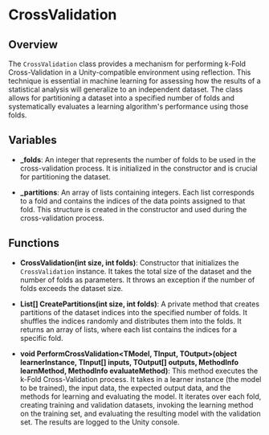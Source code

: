 # CrossValidation

## Overview
The `CrossValidation` class provides a mechanism for performing k-Fold Cross-Validation in a Unity-compatible environment using reflection. This technique is essential in machine learning for assessing how the results of a statistical analysis will generalize to an independent dataset. The class allows for partitioning a dataset into a specified number of folds and systematically evaluates a learning algorithm's performance using those folds.

## Variables

- **_folds**: An integer that represents the number of folds to be used in the cross-validation process. It is initialized in the constructor and is crucial for partitioning the dataset.
  
- **_partitions**: An array of lists containing integers. Each list corresponds to a fold and contains the indices of the data points assigned to that fold. This structure is created in the constructor and used during the cross-validation process.

## Functions

- **CrossValidation(int size, int folds)**: Constructor that initializes the `CrossValidation` instance. It takes the total size of the dataset and the number of folds as parameters. It throws an exception if the number of folds exceeds the dataset size.

- **List<int>[] CreatePartitions(int size, int folds)**: A private method that creates partitions of the dataset indices into the specified number of folds. It shuffles the indices randomly and distributes them into the folds. It returns an array of lists, where each list contains the indices for a specific fold.

- **void PerformCrossValidation<TModel, TInput, TOutput>(object learnerInstance, TInput[] inputs, TOutput[] outputs, MethodInfo learnMethod, MethodInfo evaluateMethod)**: This method executes the k-Fold Cross-Validation process. It takes in a learner instance (the model to be trained), the input data, the expected output data, and the methods for learning and evaluating the model. It iterates over each fold, creating training and validation datasets, invoking the learning method on the training set, and evaluating the resulting model with the validation set. The results are logged to the Unity console.